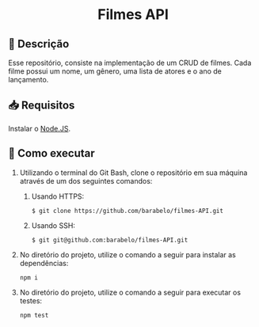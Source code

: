 <h1 align="center"> Filmes API </h1>

## 📝 Descrição <a name="Descrição"></a>

Esse repositório, consiste na implementação de um CRUD de filmes. Cada filme possui um nome, um gênero, uma lista de atores e o ano de lançamento.
<br>

## 📥 Requisitos <a name="Requisitos"></a>
Instalar o [Node.JS](https://nodejs.org/en/download/).

## 🚀 Como executar <a name="Como-executar"></a>
1. Utilizando o terminal do Git Bash, clone o repositório em sua máquina através de um dos seguintes comandos:
   1. Usando HTTPS:
       ```
       $ git clone https://github.com/barabelo/filmes-API.git
       ```
   2. Usando SSH:
       ```
       $ git git@github.com:barabelo/filmes-API.git
       ```

2. No diretório do projeto, utilize o comando a seguir para instalar as dependências:
    ```
    npm i
    ```
3. No diretório do projeto, utilize o comando a seguir para executar os testes:
    ```
    npm test
    ```
